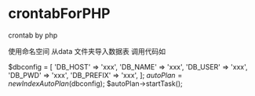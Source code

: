 ﻿# crontabForPHP
crontab by php

使用命名空间
从data 文件夹导入数据表
调用代码如

$dbconfig = [
                'DB_HOST'   => 'xxx',
                'DB_NAME'   => 'xxx',
                'DB_USER'   => 'xxx',
                'DB_PWD'    => 'xxx',
                'DB_PREFIX' => 'xxx',
            ];
$autoPlan = new IndexAutoPlan($dbconfig);
$autoPlan->startTask();

